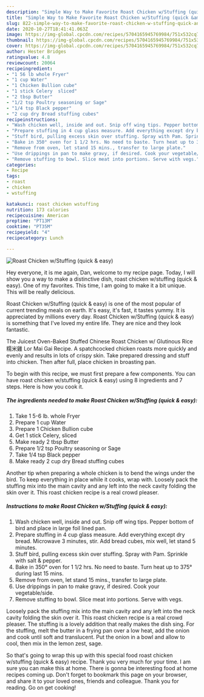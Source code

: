 ```yaml
---
description: "Simple Way to Make Favorite Roast Chicken w/Stuffing (quick &amp;amp; easy)"
title: "Simple Way to Make Favorite Roast Chicken w/Stuffing (quick &amp;amp; easy)"
slug: 822-simple-way-to-make-favorite-roast-chicken-w-stuffing-quick-and-amp-easy
date: 2020-10-27T18:41:41.063Z
image: https://img-global.cpcdn.com/recipes/5704165945769984/751x532cq70/roast-chicken-wstuffing-quick-easy-recipe-main-photo.jpg
thumbnail: https://img-global.cpcdn.com/recipes/5704165945769984/751x532cq70/roast-chicken-wstuffing-quick-easy-recipe-main-photo.jpg
cover: https://img-global.cpcdn.com/recipes/5704165945769984/751x532cq70/roast-chicken-wstuffing-quick-easy-recipe-main-photo.jpg
author: Hester Bridges
ratingvalue: 4.8
reviewcount: 20064
recipeingredient:
- "1 56 lb whole Fryer"
- "1 cup Water"
- "1 Chicken Bullion cube"
- "1 stick Celery  sliced"
- "2 tbsp Butter"
- "1/2 tsp Poultry seasoning or Sage"
- "1/4 tsp Black pepper"
- "2 cup dry Bread stuffing cubes"
recipeinstructions:
- "Wash chicken well, inside and out. Snip off wing tips. Pepper bottom of bird and place in large foil lined pan."
- "Prepare stuffing in 4 cup glass measure. Add everything except dry bread. Microwave 3 minutes, stir. Add bread cubes, mix well, let stand 5 minutes."
- "Stuff bird, pulling excess skin over stuffing. Spray with Pam. Sprinkle with salt &amp; pepper."
- "Bake in 350° oven for 1 1/2 hrs. No need to baste. Turn heat up to 375° during last 15 mins."
- "Remove from oven, let stand 15 mins., transfer to large plate."
- "Use drippings in pan to make gravy, if desired. Cook your vegetable/side."
- "Remove stuffing to bowl. Slice meat into portions. Serve with vegs."
categories:
- Recipe
tags:
- roast
- chicken
- wstuffing

katakunci: roast chicken wstuffing 
nutrition: 173 calories
recipecuisine: American
preptime: "PT13M"
cooktime: "PT35M"
recipeyield: "4"
recipecategory: Lunch

---
```



![Roast Chicken w/Stuffing (quick &amp; easy)](https://img-global.cpcdn.com/recipes/5704165945769984/751x532cq70/roast-chicken-wstuffing-quick-easy-recipe-main-photo.jpg)

Hey everyone, it is me again, Dan, welcome to my recipe page. Today, I will show you a way to make a distinctive dish, roast chicken w/stuffing (quick &amp; easy). One of my favorites. This time, I am going to make it a bit unique. This will be really delicious.

Roast Chicken w/Stuffing (quick &amp; easy) is one of the most popular of current trending meals on earth. It's easy, it's fast, it tastes yummy. It is appreciated by millions every day. Roast Chicken w/Stuffing (quick &amp; easy) is something that I've loved my entire life. They are nice and they look fantastic.

The Juicest Oven-Baked Stuffed Chinese Roast Chicken w/ Glutinous Rice 糯米雞 Lor Mai Gai Recipe. A spatchcocked chicken roasts more quickly and evenly and results in lots of crispy skin. Take prepared dressing and stuff into chicken. Then after full, place chicken in broasting pan.


To begin with this recipe, we must first prepare a few components. You can have roast chicken w/stuffing (quick &amp; easy) using 8 ingredients and 7 steps. Here is how you cook it.

<!--inarticleads1-->

##### The ingredients needed to make Roast Chicken w/Stuffing (quick &amp; easy):

1. Take 1 5-6 lb. whole Fryer
1. Prepare 1 cup Water
1. Prepare 1 Chicken Bullion cube
1. Get 1 stick Celery,  sliced
1. Make ready 2 tbsp Butter
1. Prepare 1/2 tsp Poultry seasoning or Sage
1. Take 1/4 tsp Black pepper
1. Make ready 2 cup dry Bread stuffing cubes


Another tip when preparing a whole chicken is to bend the wings under the bird. To keep everything in place while it cooks, wrap with. Loosely pack the stuffing mix into the main cavity and any left into the neck cavity folding the skin over it. This roast chicken recipe is a real crowd pleaser. 

<!--inarticleads2-->

##### Instructions to make Roast Chicken w/Stuffing (quick &amp; easy):

1. Wash chicken well, inside and out. Snip off wing tips. Pepper bottom of bird and place in large foil lined pan.
1. Prepare stuffing in 4 cup glass measure. Add everything except dry bread. Microwave 3 minutes, stir. Add bread cubes, mix well, let stand 5 minutes.
1. Stuff bird, pulling excess skin over stuffing. Spray with Pam. Sprinkle with salt &amp; pepper.
1. Bake in 350° oven for 1 1/2 hrs. No need to baste. Turn heat up to 375° during last 15 mins.
1. Remove from oven, let stand 15 mins., transfer to large plate.
1. Use drippings in pan to make gravy, if desired. Cook your vegetable/side.
1. Remove stuffing to bowl. Slice meat into portions. Serve with vegs.


Loosely pack the stuffing mix into the main cavity and any left into the neck cavity folding the skin over it. This roast chicken recipe is a real crowd pleaser. The stuffing is a lovely addition that really makes the dish sing. For the stuffing, melt the butter in a frying pan over a low heat, add the onion and cook until soft and translucent. Put the onion in a bowl and allow to cool, then mix in the lemon zest, sage. 

So that's going to wrap this up with this special food roast chicken w/stuffing (quick &amp; easy) recipe. Thank you very much for your time. I am sure you can make this at home. There is gonna be interesting food at home recipes coming up. Don't forget to bookmark this page on your browser, and share it to your loved ones, friends and colleague. Thank you for reading. Go on get cooking!
